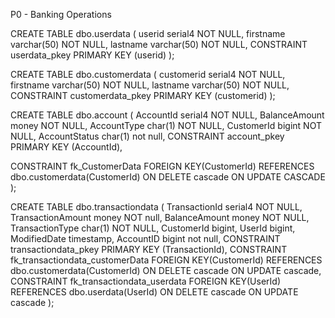 P0 - Banking Operations

CREATE TABLE dbo.userdata (
userid serial4 NOT NULL, firstname varchar(50) NOT NULL, lastname varchar(50) NOT NULL, CONSTRAINT userdata_pkey PRIMARY
KEY (userid)
);

CREATE TABLE dbo.customerdata (
customerid serial4 NOT NULL, firstname varchar(50) NOT NULL, lastname varchar(50) NOT NULL, CONSTRAINT customerdata_pkey
PRIMARY KEY (customerid)
);

CREATE TABLE dbo.account (
AccountId serial4 NOT NULL, BalanceAmount money NOT NULL, AccountType char(1) NOT NULL, CustomerId bigint NOT NULL,
AccountStatus char(1)  not null, CONSTRAINT account_pkey PRIMARY KEY (AccountId),

CONSTRAINT fk_CustomerData FOREIGN KEY(CustomerId)
REFERENCES dbo.customerdata(CustomerId)
ON DELETE cascade ON UPDATE CASCADE
);

CREATE TABLE dbo.transactiondata (
TransactionId serial4 NOT NULL, TransactionAmount money NOT null, BalanceAmount money NOT NULL, TransactionType char(1)
NOT NULL, CustomerId bigint, UserId bigint, ModifiedDate timestamp, AccountID bigint not null, CONSTRAINT
transactiondata_pkey PRIMARY KEY (TransactionId), CONSTRAINT fk_transactiondata_customerData FOREIGN KEY(CustomerId)
REFERENCES dbo.customerdata(CustomerId) ON DELETE cascade ON UPDATE cascade, CONSTRAINT fk_transactiondata_userdata
FOREIGN KEY(UserId) REFERENCES dbo.userdata(UserId) ON DELETE cascade ON UPDATE cascade  );